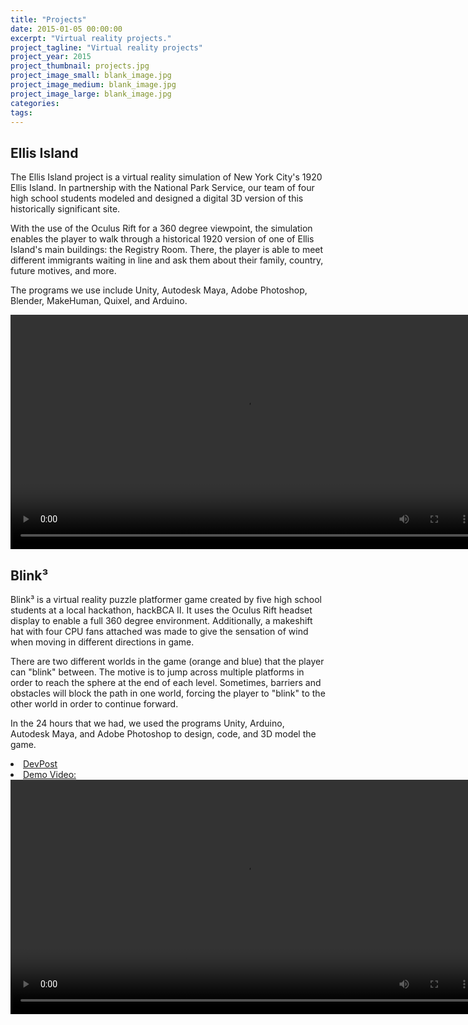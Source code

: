 ```yaml
---
title: "Projects"
date: 2015-01-05 00:00:00
excerpt: "Virtual reality projects."
project_tagline: "Virtual reality projects"
project_year: 2015
project_thumbnail: projects.jpg
project_image_small: blank_image.jpg
project_image_medium: blank_image.jpg
project_image_large: blank_image.jpg
categories:
tags:
---
```


## Ellis Island

The Ellis Island project is a virtual reality simulation of New York City's 1920 Ellis Island. In partnership with the National Park Service, our team of four high school students modeled and designed a digital 3D version of this historically significant site. 

With the use of the Oculus Rift for a 360 degree viewpoint, the simulation enables the player to walk through a historical 1920 version of one of Ellis Island's main buildings: the Registry Room. There, the player is able to meet different immigrants waiting in line and ask them about their family, country, future motives, and more. 

The programs we use include Unity, Autodesk Maya, Adobe Photoshop, Blender, MakeHuman, Quixel, and Arduino. 

<video width="750" controls>
  <source src="/img/projects/ellis_island.mp4" type="video/mp4">
</video>


## Blink³

Blink³ is a virtual reality puzzle platformer game created by five high school students at a local hackathon, hackBCA II. It uses the Oculus Rift headset display to enable a full 360 degree environment. Additionally, a makeshift hat with four CPU fans attached was made to give the sensation of wind when moving in different directions in game. 

There are two different worlds in the game (orange and blue) that the player can "blink" between. The motive is to jump across multiple platforms in order to reach the sphere at the end of each level. Sometimes, barriers and obstacles will block the path in one world, forcing the player to "blink" to the other world in order to continue forward. 

In the 24 hours that we had, we used the programs Unity, Arduino, Autodesk Maya, and Adobe Photoshop to design, code, and 3D model the game. 

<li> <a href="http://devpost.com/software/blink-avoka">DevPost</a> </li> 

<li> <a href="https://www.youtube.com/watch?v=R1hq0ZHNIfQ">Demo Video: </a> </li> 

<video width="750" controls>
  <source src="/img/projects/blink_cubed.mp4" type="video/mp4">
</video>